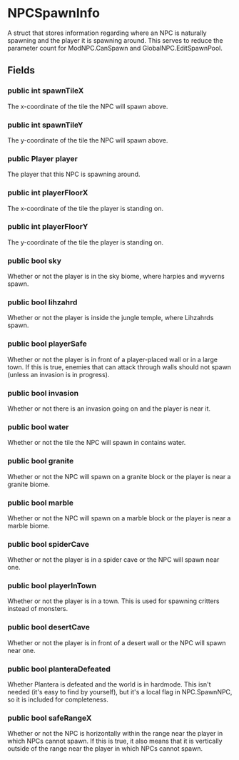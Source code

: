 # NPCSpawnInfo

A struct that stores information regarding where an NPC is naturally spawning and the player it is spawning around. This serves to reduce the parameter count for ModNPC.CanSpawn and GlobalNPC.EditSpawnPool.

## Fields

### public int spawnTileX

The x-coordinate of the tile the NPC will spawn above.

### public int spawnTileY

The y-coordinate of the tile the NPC will spawn above.

### public Player player

The player that this NPC is spawning around.

### public int playerFloorX

The x-coordinate of the tile the player is standing on.

### public int playerFloorY

The y-coordinate of the tile the player is standing on.

### public bool sky

Whether or not the player is in the sky biome, where harpies and wyverns spawn.

### public bool lihzahrd

Whether or not the player is inside the jungle temple, where Lihzahrds spawn.

### public bool playerSafe

Whether or not the player is in front of a player-placed wall or in a large town. If this is true, enemies that can attack through walls should not spawn (unless an invasion is in progress).

### public bool invasion

Whether or not there is an invasion going on and the player is near it.

### public bool water

Whether or not the tile the NPC will spawn in contains water.

### public bool granite

Whether or not the NPC will spawn on a granite block or the player is near a granite biome.

### public bool marble

Whether or not the NPC will spawn on a marble block or the player is near a marble biome.

### public bool spiderCave

Whether or not the player is in a spider cave or the NPC will spawn near one.

### public bool playerInTown

Whether or not the player is in a town. This is used for spawning critters instead of monsters.

### public bool desertCave

Whether or not the player is in front of a desert wall or the NPC will spawn near one.

### public bool planteraDefeated

Whether Plantera is defeated and the world is in hardmode. This isn't needed (it's easy to find by yourself), but it's a local flag in NPC.SpawnNPC, so it is included for completeness.

### public bool safeRangeX

Whether or not the NPC is horizontally within the range near the player in which NPCs cannot spawn. If this is true, it also means that it is vertically outside of the range near the player in which NPCs cannot spawn.